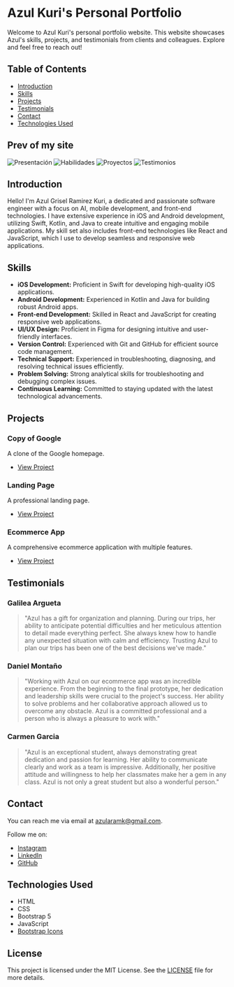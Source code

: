 # Azul Kuri's Personal Portfolio

Welcome to Azul Kuri's personal portfolio website. This website showcases Azul's skills, projects, and testimonials from clients and colleagues. Explore and feel free to reach out!

## Table of Contents

- [Introduction](#introduction)
- [Skills](#skills)
- [Projects](#projects)
- [Testimonials](#testimonials)
- [Contact](#contact)
- [Technologies Used](#technologies-used)

## Prev of my site
![Presentación](assets/readme/presentacion.png)
![Habilidades](assets/readme/skills.png)
![Proyectos](assets/readme/projects.png)
![Testimonios](assets/readme/testi.png)

## Introduction

Hello! I'm Azul Grisel Ramirez Kuri, a dedicated and passionate software engineer with a focus on AI, mobile development, and front-end technologies. I have extensive experience in iOS and Android development, utilizing Swift, Kotlin, and Java to create intuitive and engaging mobile applications. My skill set also includes front-end technologies like React and JavaScript, which I use to develop seamless and responsive web applications.

## Skills

- **iOS Development:** Proficient in Swift for developing high-quality iOS applications.
- **Android Development:** Experienced in Kotlin and Java for building robust Android apps.
- **Front-end Development:** Skilled in React and JavaScript for creating responsive web applications.
- **UI/UX Design:** Proficient in Figma for designing intuitive and user-friendly interfaces.
- **Version Control:** Experienced with Git and GitHub for efficient source code management.
- **Technical Support:** Experienced in troubleshooting, diagnosing, and resolving technical issues efficiently.
- **Problem Solving:** Strong analytical skills for troubleshooting and debugging complex issues.
- **Continuous Learning:** Committed to staying updated with the latest technological advancements.

## Projects

### Copy of Google
A clone of the Google homepage.
- [View Project](https://clon-google-omega.vercel.app)

### Landing Page
A professional landing page.
- [View Project](https://www.azulrk.com)

### Ecommerce App
A comprehensive ecommerce application with multiple features.
- [View Project](https://www.azulrk.com/projects.html)

## Testimonials

### Galilea Argueta
> "Azul has a gift for organization and planning. During our trips, her ability to anticipate potential difficulties and her meticulous attention to detail made everything perfect. She always knew how to handle any unexpected situation with calm and efficiency. Trusting Azul to plan our trips has been one of the best decisions we've made."

### Daniel Montaño
> "Working with Azul on our ecommerce app was an incredible experience. From the beginning to the final prototype, her dedication and leadership skills were crucial to the project's success. Her ability to solve problems and her collaborative approach allowed us to overcome any obstacle. Azul is a committed professional and a person who is always a pleasure to work with."

### Carmen Garcia
> "Azul is an exceptional student, always demonstrating great dedication and passion for learning. Her ability to communicate clearly and work as a team is impressive. Additionally, her positive attitude and willingness to help her classmates make her a gem in any class. Azul is not only a great student but also a wonderful person."

## Contact

You can reach me via email at [azularamk@gmail.com](mailto:azularamk@gmail.com).

Follow me on:
- [Instagram](https://www.instagram.com/azulramk/)
- [LinkedIn](https://www.linkedin.com/in/azul-grisel-ramirez-kuri-7a213018a/)
- [GitHub](https://github.com/AzulRK22)

## Technologies Used

- HTML
- CSS
- Bootstrap 5
- JavaScript
- [Bootstrap Icons](https://icons.getbootstrap.com/)

## License

This project is licensed under the MIT License. See the [LICENSE](LICENSE) file for more details.

